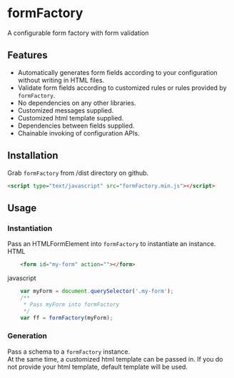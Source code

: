 # formFactory
A configurable form factory with form validation
## Features
- Automatically generates form fields according to your configuration without writing in HTML files.
- Validate form fields according to customized rules or rules provided by `formFactory`.
- No dependencies on any other libraries.
- Customized messages supplied.
- Customized html template supplied.
- Dependencies between fields supplied.
- Chainable invoking of configuration APIs.

## Installation
Grab `formFactory` from /dist directory on github.

```html
<script type="text/javascript" src="formFactory.min.js"></script>
```

## Usage
### Instantiation
Pass an HTMLFormElement into `formFactory` to instantiate an instance.  
HTML  
```html
	<form id="my-form" action=""></form>
```
javascript  
```javascript
	var myForm = document.querySelector('.my-form');
	/**
	 * Pass myForm into formFactory
	 */
	var ff = formFactory(myForm);
```
### Generation
Pass a schema to a `formFactory` instance.  
At the same time, a customized html template can be passed in.
If you do not provide your html template, default template will be used.
